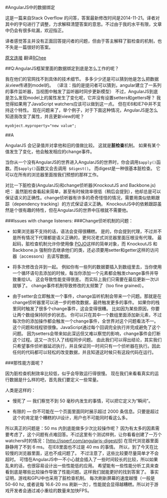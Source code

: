 #AngularJS中的数据绑定

这是一篇来自Stack Overflow 的问答，答案最新修改时间是2014-11-21。译者对其中的字句进行了调整，力求解释清楚答案的意思。不过由于我的水平有限，文章中仍会有很多纰漏，欢迎指正。 

译者感觉答主并没有正面回答提问者的问题，但由于答主解释了脏检查的机制，也不失是一篇很好的答案。

[原文连接](http://stackoverflow.com/questions/9682092/databinding-in-angularjs) 翻译[RChee](https://github.com/rchee)

##Q:AngularJS框架里面的数据绑定到底是怎么工作的呢？

我在他们的官网找不到具体的技术细节。
多多少少还是可以猜到他是怎么把数据从view传递到model的。
（译注：指的是提问者可以猜到，angular建立了一系列的事件监听器，当视图中触发了监听器时同步更新模型）
不过，AngularJS到底是怎么发现model上的属性发生了变化呢，它并没有设置setters和getters呀？
我觉得如果用了JavaScript watchers应该可以做到这一点。
但在IE6和IE7中并不支持这个特性。
现在问题来了，举个例子，对于下面这种情况，AngularJS是怎么知道我改变了属性，并且更新view的呢？

``myobject.myproperty="new value";``

##A

AngularJS 会记录值并对拿他和旧的值做比较。
这就是**脏检查**机制。
如果有某个值发生了变化，他会触发相应的change事件。

当你从一个没有AngularJS的世界进入AngularJS的世界时，你会调用`$apply()`函数。而`$apply()`函数又会去调用` $digest()`。
而digest是一种很基本脏检查。
它可以在所有的浏览器里面按我们预想的那样工作。

对比一下脏检查(AngularJS)和change侦听器(KnockoutJS and Backbone.js)吧：
虽然脏检查看起来简单，甚至有时候效率很低（稍后会提到），他却总是可以保证语义的正确性。change侦听器有许多的奇奇怪怪的情况，需要用类似依赖跟踪（dependency tracking）的方式保证语义正确。
KnockoutJS中的依赖跟踪虽然是个很有趣的特性，但在AngularJS的世界中压根就不需要他。


###Issues with change listeners:
###Change侦听机制的问题：

* 如果浏览器不支持的话，语法会变得很糟糕。
是的，你会提到代理，不过并不是所有情况下代理都是语义正确的，更何况老式浏览器里面压根没有代理。
最起码，脏检查机制允许你使用像 [POJO](http://en.wikipedia.org/wiki/Plain_Old_Java_Object)这样的简单对象，而 KnockoutJS 和  Backbone.js 强制你去继承他们的类，还必须要用setter和getter这样的访问器（accessors）去读写数据。

* 将多次修改合并到一起。
例如你有一些列的数据要插入到数组里去，当你使用一个循环语句去添加的时候，每当你添加一个元素都会触发change事件并导致重绘UI。
这会导致性能变得很差。
而实际上我们只需要在最后更新一次UI就够了。
change事件机制导致修改的太频繁了（too fine grained）。

* 由于setter会立即触发一个事件，change监听机制会带来一个问题。那就是在change侦听器里可以进一步的修改数据，最终触发更多的事件。
如果你的栈里同时触发了很多个change事件，这会变得很糟。
比如因为某些原因，你要让两个数组保持同步的状态。
你可以只在其中一个数组里面添加新元素，不过每次你的添加操作都会触发一个change事件，全世界对这个问题看法不一。
这个问题和线程锁很像。JavaScript通过每个回调完全执行并完成避免了这个问题。
因为setters会带来如此深远但又难以察觉的影响，change事件会打断这个过程。这又一次引入了线程同步问题。
由此我们可以得出结论，其实我们只希望事件侦听器延迟执行，并且保证同一时间只有一个侦听器在执行。因此任何的代码都可以轻松的改变数据，并且知道这时候只有这段代码在运行。

###那性能方面呢？

因为脏检查机制效率比较低，似乎会导致运行得很慢。
现在我们来看看真实的运行数据是什么样的吧，首先我们要定义一些常量。

人类是这样的：

* 慢死了 — 我们察觉不到 50 毫秒内发生的事情，可以把它定义为“瞬间”。

* 有限的 — 你不可能在一个页面里面同时展示超过 2000 条信息。只要是超过这个的肯定是个糟糕的UI设计，用户也不可能同时看这么多。

所以真正的问题是：50 ms 内到底能做多少次比较操作呢？
因为有太多的因素需要考虑了，这个问题有点难回答。不过这里有个测试样例，让你看看创建了一万个watchers时的情况：[http://jsperf.com/angularjs-digest/6] 
在现代浏览器里面静静用了不到 6 ms。
在IE8里面也不过是 40 ms 的事情。
所以，到了今天在比较慢的浏览器里面，这也不成问题了。
不过注意了，这些比较要尽量简单才不会超时。
可惜在AngularJS中一不小心就会插入了一些时间较长的比较，所以如果乱来的话，也很容易设计出一些性能低的应用。
希望能有一些性能分析工具来查看到底是哪些比较操作导致了性能问题。这样我们就能更好的找到答案了。
事实证明，游戏和GPU中也采用了脏检查机制。
每次刷新屏幕的速度越慢（一般是50-60 hz, 或者说每 16.6-20 ms 刷新一次），性能就会显得越糟糕。所以对于游戏开发者会通过减小重绘的数量来加快FPS。


















